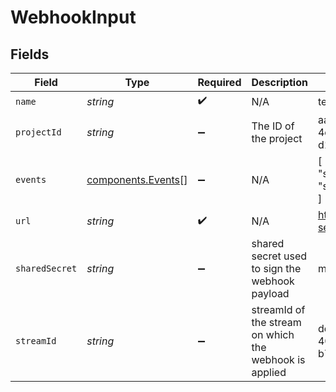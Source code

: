 # WebhookInput


## Fields

| Field                                                    | Type                                                     | Required                                                 | Description                                              | Example                                                  |
| -------------------------------------------------------- | -------------------------------------------------------- | -------------------------------------------------------- | -------------------------------------------------------- | -------------------------------------------------------- |
| `name`                                                   | *string*                                                 | :heavy_check_mark:                                       | N/A                                                      | test_webhook                                             |
| `projectId`                                              | *string*                                                 | :heavy_minus_sign:                                       | The ID of the project                                    | aac12556-4d65-4d34-9fb6-d1f0985eb0a9                     |
| `events`                                                 | [components.Events](../../models/components/events.md)[] | :heavy_minus_sign:                                       | N/A                                                      | [<br/>"stream.started",<br/>"stream.idle"<br/>]          |
| `url`                                                    | *string*                                                 | :heavy_check_mark:                                       | N/A                                                      | https://my-service.com/webhook                           |
| `sharedSecret`                                           | *string*                                                 | :heavy_minus_sign:                                       | shared secret used to sign the webhook payload           | my-secret                                                |
| `streamId`                                               | *string*                                                 | :heavy_minus_sign:                                       | streamId of the stream on which the webhook is applied   | de7818e7-610a-4057-8f6f-b785dc1e6f88                     |